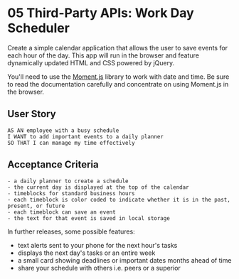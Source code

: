# 05 Third-Party APIs: Work Day Scheduler

Create a simple calendar application that allows the user to save events for each hour of the day. This app will run in the browser and feature dynamically updated HTML and CSS powered by jQuery.

You'll need to use the [Moment.js](https://momentjs.com/) library to work with date and time. Be sure to read the documentation carefully and concentrate on using Moment.js in the browser.

## User Story

```
AS AN employee with a busy schedule
I WANT to add important events to a daily planner
SO THAT I can manage my time effectively
```

## Acceptance Criteria

```
- a daily planner to create a schedule
- the current day is displayed at the top of the calendar
- timeblocks for standard business hours
- each timeblock is color coded to indicate whether it is in the past, present, or future
- each timeblock can save an event
- the text for that event is saved in local storage
```

In further releases, some possible features:

- text alerts sent to your phone for the next hour's tasks
- displays the next day's tasks or an entire week
- a small card showing deadlines or important dates months ahead of time
- share your schedule with others i.e. peers or a superior
